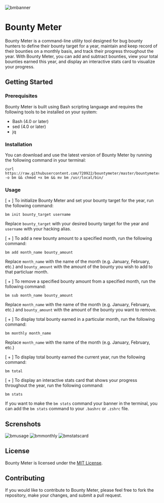 ![bmbanner](https://user-images.githubusercontent.com/63975446/232277969-c4fd1424-55ac-4005-8856-18ccbe57ba90.png)

# Bounty Meter

Bounty Meter is a command-line utility tool designed for bug bounty hunters to define their bounty target for a year, maintain and keep record of their bounties on a monthly basis, and track their progress throughout the year. With Bounty Meter, you can add and subtract bounties, view your total bounties earned this year, and display an interactive stats card to visualize your progress.

## Getting Started

### Prerequisites

Bounty Meter is built using Bash scripting language and requires the following tools to be installed on your system:

- Bash (4.0 or later)
- sed (4.0 or later)
- jq

### Installation

You can download and use the latest version of Bounty Meter by running the following command in your terminal:
```
curl https://raw.githubusercontent.com/720922/bountymeter/master/bountymeter.sh -o bm && chmod +x bm && mv bm /usr/local/bin/
```

### Usage

[ + ] To initialize Bounty Meter and set your bounty target for the year, run the following command:
```
bm init bounty_target username
```

Replace `bounty_target` with your desired bounty target for the year and `username` with your hacking alias.

[ + ] To add a new bounty amount to a specified month, run the following command:
```
bm add month_name bounty_amount
```

Replace `month_name` with the name of the month (e.g. January, February, etc.) and `bounty_amount` with the amount of the bounty you wish to add to that particluar month.

[ + ] To remove a specified bounty amount from a specified month, run the following command:
```
bm sub month_name bounty_amount
```

Replace `month_name` with the name of the month (e.g. January, February, etc.) and `bounty_amount` with the amount of the bounty you want to remove.

[ + ] To display total bounty earned in a particular month, run the following command:
```
bm monthly month_name
```
Replace `month_name` with the name of the month (e.g. January, February, etc.) 

[ + ] To display total bounty earned the current year, run the following command:
```
bm total
```

[ + ] To display an interactive stats card that shows your progress throughout the year, run the following command:
```
bm stats
```

If you want to make the `bm stats` command your banner in the terminal, you can add the ```bm stats``` command to your `.bashrc` or `.zshrc` file.

## Screnshots
![bmusage](https://user-images.githubusercontent.com/63975446/232277645-5c7f4d74-f1a5-4afc-b91d-1001108576db.png)
![bmmonthly](https://user-images.githubusercontent.com/63975446/232277651-e35d6ed4-b555-49e0-a68c-766a15f450fa.png)
![bmstatscard](https://user-images.githubusercontent.com/63975446/232277657-7d01f347-d39a-4406-9ad2-abba053c55b5.png)


## License

Bounty Meter is licensed under the [MIT License](https://github.com/<username>/<repo>/blob/main/LICENSE).

## Contributing

If you would like to contribute to Bounty Meter, please feel free to fork the repository, make your changes, and submit a pull request. 











